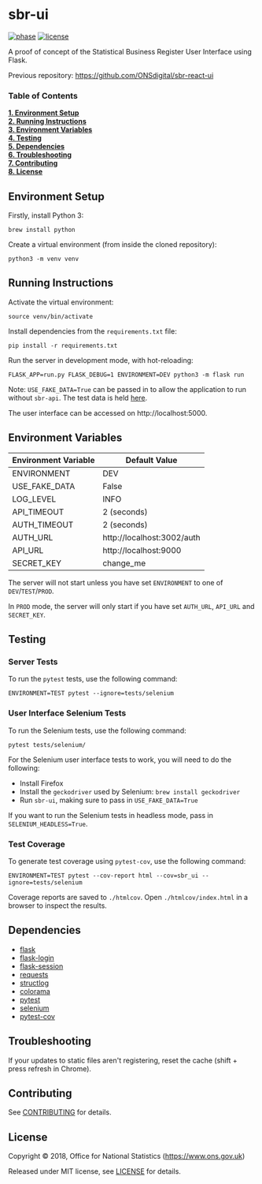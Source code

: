# sbr-ui

[![phase](https://img.shields.io/badge/phase-BETA-orange.svg)](https://img.shields.io/badge/phase-BETA-orange.svg) [![license](https://img.shields.io/github/license/mashape/apistatus.svg)](./LICENSE)

A proof of concept of the Statistical Business Register User Interface using Flask.

Previous repository: https://github.com/ONSdigital/sbr-react-ui

### Table of Contents
**[1. Environment Setup](#environment-setup)**<br>
**[2. Running Instructions](#running-instructions)**<br>
**[3. Environment Variables](#environment-variables)**<br>
**[4. Testing](#testing)**<br>
**[5. Dependencies](#dependencies)**<br>
**[6. Troubleshooting](#troubleshooting)**<br>
**[7. Contributing](#contributing)**<br>
**[8. License](#license)**<br>

## Environment Setup

Firstly, install Python 3:

```shell
brew install python
```

Create a virtual environment (from inside the cloned repository):

```shell
python3 -m venv venv
```

## Running Instructions

Activate the virtual environment:

```shell
source venv/bin/activate
```

Install dependencies from the `requirements.txt` file:

```shell
pip install -r requirements.txt
```

Run the server in development mode, with hot-reloading:

```shell
FLASK_APP=run.py FLASK_DEBUG=1 ENVIRONMENT=DEV python3 -m flask run
```

Note: `USE_FAKE_DATA=True` can be passed in to allow the application to run without `sbr-api`. The test data is held [here](./sbr_ui/utilities/units.py).

The user interface can be accessed on http://localhost:5000.

## Environment Variables

| Environment Variable | Default Value              |
|----------------------|----------------------------|
| ENVIRONMENT          | DEV                        |
| USE_FAKE_DATA        | False                      |
| LOG_LEVEL            | INFO                       |
| API_TIMEOUT          | 2 (seconds)                |
| AUTH_TIMEOUT         | 2 (seconds)                |
| AUTH_URL             | http://localhost:3002/auth |
| API_URL              | http://localhost:9000      |
| SECRET_KEY           | change_me                  |

The server will not start unless you have set `ENVIRONMENT` to one of `DEV`/`TEST`/`PROD`.

In `PROD` mode, the server will only start if you have set `AUTH_URL`, `API_URL` and `SECRET_KEY`.

## Testing

### Server Tests

To run the `pytest` tests, use the following command:

```shell
ENVIRONMENT=TEST pytest --ignore=tests/selenium
```

### User Interface Selenium Tests

To run the Selenium tests, use the following command:

```shell
pytest tests/selenium/
```

For the Selenium user interface tests to work, you will need to do the following:
- Install Firefox
- Install the `geckodriver` used by Selenium: `brew install geckodriver`
- Run `sbr-ui`, making sure to pass in `USE_FAKE_DATA=True`

If you want to run the Selenium tests in headless mode, pass in `SELENIUM_HEADLESS=True`.

### Test Coverage

To generate test coverage using `pytest-cov`, use the following command:

```shell
ENVIRONMENT=TEST pytest --cov-report html --cov=sbr_ui --ignore=tests/selenium
```

Coverage reports are saved to `./htmlcov`. Open `./htmlcov/index.html` in a browser to inspect the results.

## Dependencies

* [flask](http://flask.pocoo.org/)
* [flask-login](http://flask-login.readthedocs.io/en/latest/)
* [flask-session](http://flask-session.readthedocs.io/en/latest/)
* [requests](http://docs.python-requests.org/en/master/)
* [structlog](https://pypi.org/project/structlog/)
* [colorama](https://pypi.org/project/colorama/)
* [pytest](https://docs.pytest.org/en/latest/)
* [selenium](https://selenium-python.readthedocs.io/)
* [pytest-cov](https://pypi.org/project/pytest-cov/)

## Troubleshooting

If your updates to static files aren't registering, reset the cache (shift + press refresh in Chrome).

## Contributing

See [CONTRIBUTING](./CONTRIBUTING.md) for details.

## License

Copyright ©‎ 2018, Office for National Statistics (https://www.ons.gov.uk)

Released under MIT license, see [LICENSE](./LICENSE) for details.